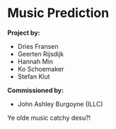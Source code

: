 # Music Prediction

**Project by:**
- Dries Fransen
- Geerten Rijsdijk
- Hannah Min
- Ko Schoemaker
- Stefan Klut

**Commissioned by:**
- John Ashley Burgoyne (ILLC)

Ye olde music catchy desu?!
